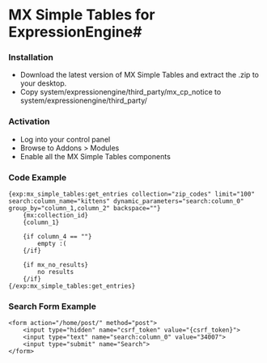 # MX Simple Tables for ExpressionEngine#


### Installation
* Download the latest version of MX Simple Tables and extract the .zip to your desktop.
* Copy system/expressionengine/third_party/mx_cp_notice to system/expressionengine/third_party/


### Activation
* Log into your control panel
* Browse to Addons > Modules
* Enable all the MX Simple Tables components


### Code Example

    {exp:mx_simple_tables:get_entries collection="zip_codes" limit="100" search:column_name="kittens" dynamic_parameters="search:column_0" group_by="column_1,column_2" backspace=""}
        {mx:collection_id}
        {column_1}

        {if column_4 == ""}
            empty :(
        {/if}

        {if mx_no_results}
            no results
        {/if}
    {/exp:mx_simple_tables:get_entries}

### Search Form Example

    <form action="/home/post/" method="post">
        <input type="hidden" name="csrf_token" value="{csrf_token}">
        <input type="text" name="search:column_0" value="34007">
        <input type="submit" name="Search">
    </form>
